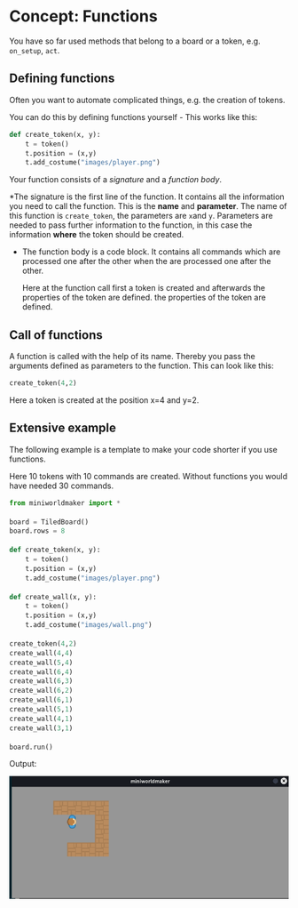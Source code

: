 # Concept: Functions

You have so far used methods that belong to a board or a token, e.g. ``on_setup``, ``act``.

## Defining functions

Often you want to automate complicated things, e.g. the creation of tokens.

You can do this by defining functions yourself - This works like this:

``` python
def create_token(x, y):
    t = token()
    t.position = (x,y)
    t.add_costume("images/player.png")
```

Your function consists of a *signature* and a *function body*.

*The signature is the first line of the function. It contains all the information
  you need to call the function. This is the **name** and **parameter**.
  The name of this function is `create_token`, the parameters are `x`and `y`.
  Parameters are needed to pass further information to the function, in this case
  the information **where** the token should be created.

* The function body is a code block. It contains all commands which are processed one after the other when the
  are processed one after the other.
  
  Here at the function call first a token is created and afterwards the properties of the token are defined.
  the properties of the token are defined.

## Call of functions

A function is called with the help of its name. Thereby you pass the arguments defined as parameters to the function.
This can look like this:

``` python
create_token(4,2)
```

Here a token is created at the position x=4 and y=2.

## Extensive example

The following example is a template to make your code shorter if you use functions.

Here 10 tokens with 10 commands are created. Without functions you would have needed 30 commands.

``` python
from miniworldmaker import *

board = TiledBoard()
board.rows = 8

def create_token(x, y):
    t = token()
    t.position = (x,y)
    t.add_costume("images/player.png")

def create_wall(x, y):
    t = token()
    t.position = (x,y)
    t.add_costume("images/wall.png")
    
create_token(4,2)
create_wall(4,4)
create_wall(5,4)
create_wall(6,4)
create_wall(6,3)
create_wall(6,2)
create_wall(6,1)
create_wall(5,1)
create_wall(4,1)
create_wall(3,1)

board.run()
```

Output:

![walls](../_images/walls.png)